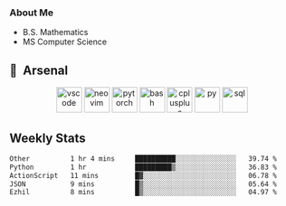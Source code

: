 ### About Me

- B.S. Mathematics
- MS Computer Science

<h2> 🚀 &nbsp;Arsenal</h2>

<p align="center">

<img src="https://cdn.jsdelivr.net/gh/devicons/devicon/icons/vscode/vscode-original.svg" alt="vscode" width="45" height="45"/>
<img src="https://cdn.jsdelivr.net/gh/devicons/devicon@latest/icons/neovim/neovim-original.svg" alt="neovim" width = "45" height = "45"/>
<img src="https://cdn.jsdelivr.net/gh/devicons/devicon@latest/icons/pytorch/pytorch-original.svg" alt="pytorch" width = "45" height = "45" />
          
<img src="https://cdn.jsdelivr.net/gh/devicons/devicon/icons/bash/bash-original.svg" alt="bash" width="45" height="45"/>
<img src="https://cdn.jsdelivr.net/gh/devicons/devicon@latest/icons/cplusplus/cplusplus-original.svg" alt="cplusplus" width = "45" height = "45"/>
<img src="https://cdn.jsdelivr.net/gh/devicons/devicon@latest/icons/python/python-plain.svg" alt="py" width = "45" height = "45" />

<img src="https://cdn.jsdelivr.net/gh/devicons/devicon@latest/icons/azuresqldatabase/azuresqldatabase-original.svg" alt="sql" width = "45" height = "45"/>
          
</p>

## Weekly Stats

<!--START_SECTION:waka-->

```txt
Other          1 hr 4 mins     ██████████░░░░░░░░░░░░░░░   39.74 %
Python         1 hr            █████████▒░░░░░░░░░░░░░░░   36.83 %
ActionScript   11 mins         █▓░░░░░░░░░░░░░░░░░░░░░░░   06.78 %
JSON           9 mins          █▒░░░░░░░░░░░░░░░░░░░░░░░   05.64 %
Ezhil          8 mins          █▒░░░░░░░░░░░░░░░░░░░░░░░   04.97 %
```

<!--END_SECTION:waka-->
